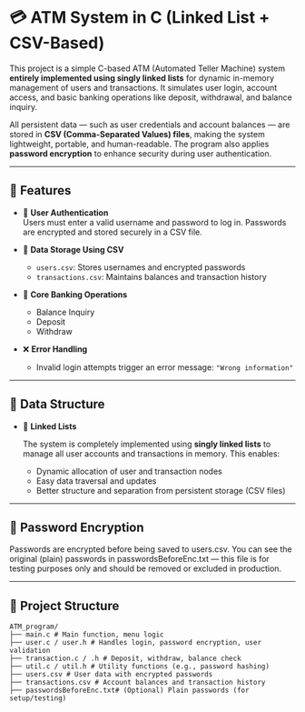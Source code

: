 # 💳 ATM System in C (Linked List + CSV-Based)

This project is a simple C-based ATM (Automated Teller Machine) system **entirely implemented using singly linked lists** for dynamic in-memory management of users and transactions. It simulates user login, account access, and basic banking operations like deposit, withdrawal, and balance inquiry.

All persistent data — such as user credentials and account balances — are stored in **CSV (Comma-Separated Values) files**, making the system lightweight, portable, and human-readable. The program also applies **password encryption** to enhance security during user authentication.

---

## 🚀 Features

- 🔐 **User Authentication**  
  Users must enter a valid username and password to log in. Passwords are encrypted and stored securely in a CSV file.

- 📂 **Data Storage Using CSV**  
  - `users.csv`: Stores usernames and encrypted passwords  
  - `transactions.csv`: Maintains balances and transaction history

- 🧮 **Core Banking Operations**
  - Balance Inquiry
  - Deposit
  - Withdraw

- ❌ **Error Handling**
  - Invalid login attempts trigger an error message: `"Wrong information"`

---

## 🔁 Data Structure

- 🧷 **Linked Lists**
  
  The system is completely implemented using **singly linked lists** to manage all user accounts and transactions in memory. This enables:
  - Dynamic allocation of user and transaction nodes
  - Easy data traversal and updates
  - Better structure and separation from persistent storage (CSV files)

---

## 🔐 Password Encryption

Passwords are encrypted before being saved to users.csv. You can see the original (plain) passwords in passwordsBeforeEnc.txt — this file is for testing purposes only and should be removed or excluded in production.

---

## 🧱 Project Structure
```
ATM_program/
├── main.c # Main function, menu logic
├── user.c / user.h # Handles login, password encryption, user validation
├── transaction.c / .h # Deposit, withdraw, balance check
├── util.c / util.h # Utility functions (e.g., password hashing)
├── users.csv # User data with encrypted passwords
├── transactions.csv # Account balances and transaction history
├── passwordsBeforeEnc.txt# (Optional) Plain passwords (for setup/testing)
```

